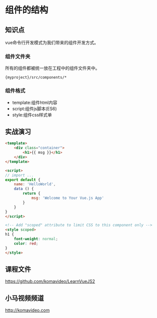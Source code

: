 组件的结构
==========

## 知识点

vue命令行开发模式为我们带来的组件开发方式。

### 组件文件夹

所有的组件都被统一放在工程中的组件文件夹中。

~~~
{myproject}/src/components/*
~~~

### 组件格式

* template:组件html内容
* script:组件js脚本(ES6)
* style:组件css样式单

## 实战演习

~~~html
<template>
    <div class="container">
        <h1>{{ msg }}</h1>
    </div>
</template>

<script>
// import ...
export default {
    name: 'HelloWorld',
    data () {
        return {
            msg: 'Welcome to Your Vue.js App'
        }
    }
}
</script>

<!-- Add "scoped" attribute to limit CSS to this component only -->
<style scoped>
h1 {
    font-weight: normal;
    color: red;
}
</style>
~~~

## 课程文件

https://github.com/komavideo/LearnVueJS2

## 小马视频频道

http://komavideo.com

